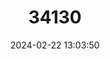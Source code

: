 ---
title: "34130"
category: "Abies squamata"
draft: false
date: 2024-02-22 13:03:50
languages:
  Chinese: ["Linpi Leng Shan", "鳞皮冷杉"]
  English: ["Flaky Fir"]
---